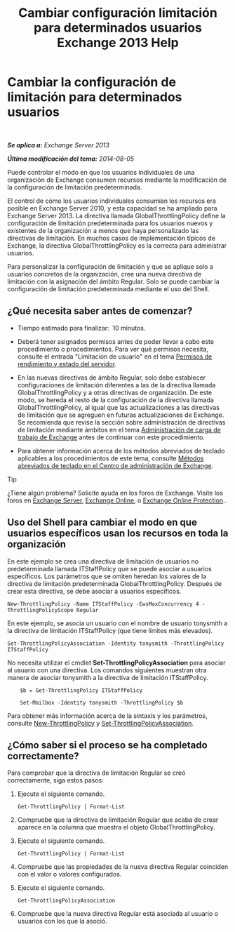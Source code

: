 ﻿---
title: 'Cambiar configuración limitación para determinados usuarios Exchange 2013 Help'
TOCTitle: Cambiar la configuración de limitación para determinados usuarios
ms:assetid: c5f834d6-189d-485e-9800-5e0066815ecf
ms:mtpsurl: https://technet.microsoft.com/es-es/library/JJ863577(v=EXCHG.150)
ms:contentKeyID: 50556881
ms.date: 04/23/2018
mtps_version: v=EXCHG.150
ms.translationtype: HT
---

# Cambiar la configuración de limitación para determinados usuarios

 

_**Se aplica a:** Exchange Server 2013_

_**Última modificación del tema:** 2014-08-05_

Puede controlar el modo en que los usuarios individuales de una organización de Exchange consumen recursos mediante la modificación de la configuración de limitación predeterminada.

El control de cómo los usuarios individuales consumían los recursos era posible en Exchange Server 2010, y esta capacidad se ha ampliado para Exchange Server 2013. La directiva llamada GlobalThrottlingPolicy define la configuración de limitación predeterminada para los usuarios nuevos y existentes de la organización a menos que haya personalizado las directivas de limitación. En muchos casos de implementación típicos de Exchange, la directiva GlobalThrottlingPolicy es la correcta para administrar usuarios.

Para personalizar la configuración de limitación y que se aplique solo a usuarios concretos de la organización, cree una nueva directiva de limitación con la asignación del ámbito Regular. Solo se puede cambiar la configuración de limitación predeterminada mediante el uso del Shell.

## ¿Qué necesita saber antes de comenzar?

  - Tiempo estimado para finalizar:  10 minutos.

  - Deberá tener asignados permisos antes de poder llevar a cabo este procedimiento o procedimientos. Para ver qué permisos necesita, consulte el entrada "Limitación de usuario" en el tema [Permisos de rendimiento y estado del servidor](server-health-and-performance-permissions-exchange-2013-help.md).

  - En las nuevas directivas de ámbito Regular, solo debe establecer configuraciones de limitación diferentes a las de la directiva llamada GlobalThrottlingPolicy y a otras directivas de organización. De este modo, se hereda el resto de la configuración de la directiva llamada GlobalThrottlingPolicy, al igual que las actualizaciones a las directivas de limitación que se agreguen en futuras actualizaciones de Exchange. Se recomienda que revise la sección sobre administración de directivas de limitación mediante ámbitos en el tema [Administración de carga de trabajo de Exchange](exchange-workload-management-exchange-2013-help.md) antes de continuar con este procedimiento.

  - Para obtener información acerca de los métodos abreviados de teclado aplicables a los procedimientos de este tema, consulte [Métodos abreviados de teclado en el Centro de administración de Exchange](keyboard-shortcuts-in-the-exchange-admin-center-exchange-online-protection-help.md).


> [!TIP]
> ¿Tiene algún problema? Solicite ayuda en los foros de Exchange. Visite los foros en <A href="https://go.microsoft.com/fwlink/p/?linkid=60612">Exchange Server</A>, <A href="https://go.microsoft.com/fwlink/p/?linkid=267542">Exchange Online</A>, o <A href="https://go.microsoft.com/fwlink/p/?linkid=285351">Exchange Online Protection</A>..



## Uso del Shell para cambiar el modo en que usuarios específicos usan los recursos en toda la organización

En este ejemplo se crea una directiva de limitación de usuarios no predeterminada llamada ITStaffPolicy que se puede asociar a usuarios específicos. Los parámetros que se omiten heredan los valores de la directiva de limitación predeterminada GlobalThrottlingPolicy. Después de crear esta directiva, se debe asociar a usuarios específicos.

    New-ThrottlingPolicy -Name ITStaffPolicy -EwsMaxConcurrency 4 -ThrottlingPolicyScope Regular

En este ejemplo, se asocia un usuario con el nombre de usuario tonysmith a la directiva de limitación ITStaffPolicy (que tiene límites más elevados).

    Set-ThrottlingPolicyAssociation -Identity tonysmith -ThrottlingPolicy ITStaffPolicy

No necesita utilizar el cmdlet **Set-ThrottlingPolicyAssociation** para asociar al usuario con una directiva. Los comandos siguientes muestran otra manera de asociar tonysmith a la directiva de limitación ITStaffPolicy.
```
    $b = Get-ThrottlingPolicy ITStaffPolicy
```
```
    Set-Mailbox -Identity tonysmith -ThrottlingPolicy $b
```

Para obtener más información acerca de la sintaxis y los parámetros, consulte [New-ThrottlingPolicy](https://technet.microsoft.com/es-es/library/dd351045\(v=exchg.150\)) y [Set-ThrottlingPolicyAssociation](https://technet.microsoft.com/es-es/library/ff459231\(v=exchg.150\)).

## ¿Cómo saber si el proceso se ha completado correctamente?

Para comprobar que la directiva de limitación Regular se creó correctamente, siga estos pasos:

1.  Ejecute el siguiente comando.
    
        Get-ThrottlingPolicy | Format-List

2.  Compruebe que la directiva de limitación Regular que acaba de crear aparece en la columna que muestra el objeto GlobalThrottlingPolicy.

3.  Ejecute el siguiente comando.
    
        Get-ThrottlingPolicy | Format-List

4.  Compruebe que las propiedades de la nueva directiva Regular coinciden con el valor o valores configurados.

5.  Ejecute el siguiente comando.
    
        Get-ThrottlingPolicyAssociation

6.  Compruebe que la nueva directiva Regular está asociada al usuario o usuarios con los que la asoció.

